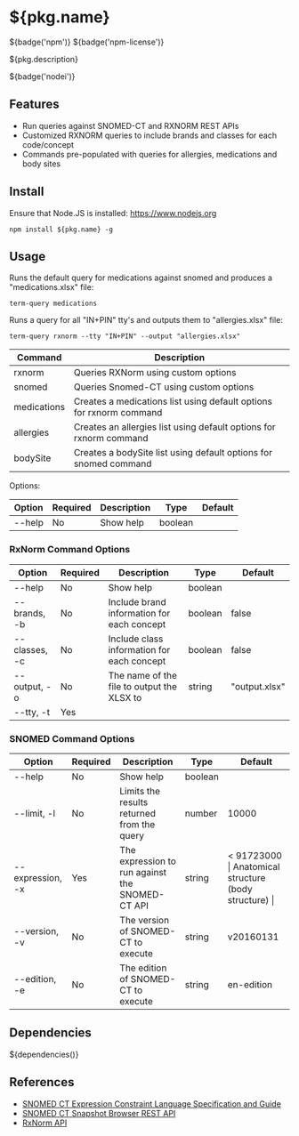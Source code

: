 # ${pkg.name}

${badge('npm')} ${badge('npm-license')}

${pkg.description}

${badge('nodei')}


## Features
- Run queries against SNOMED-CT and RXNORM REST APIs
- Customized RXNORM queries to include brands and classes for each code/concept
- Commands pre-populated with queries for allergies, medications and body sites

## Install

Ensure that Node.JS is installed: https://www.nodejs.org

`npm install ${pkg.name} -g`

## Usage

Runs the default query for medications against snomed and produces a "medications.xlsx" file:

```
term-query medications
```

Runs a query for all "IN+PIN" tty's and outputs them to "allergies.xlsx" file:

```
term-query rxnorm --tty "IN+PIN" --output "allergies.xlsx"
```

| Command | Description |
| ------- | ----------- |
| rxnorm | Queries RXNorm using custom options |
| snomed | Queries Snomed-CT using custom options |
| medications | Creates a medications list using default options for rxnorm command |
| allergies | Creates an allergies list using default options for rxnorm command |
| bodySite | Creates a bodySite list using default options for snomed command |

Options:

| Option | Required | Description | Type | Default |
| ------ | -------- | ----------- | ---- | ------- |
| --help | No | Show help | boolean | |
  
### RxNorm Command Options

| Option | Required | Description | Type | Default |
| ------ | -------- | ----------- | ---- | ------- |
| --help | No | Show help | boolean | |
| --brands, -b | No | Include brand information for each concept | boolean | false |
| --classes, -c | No | Include class information for each concept | boolean | false |
| --output, -o | No | The name of the file to output the XLSX to | string | "output.xlsx" |
| --tty, -t | Yes | | | |

### SNOMED Command Options

| Option | Required | Description | Type | Default |
| ------ | -------- | ----------- | ---- | ------- |
| --help | No | Show help | boolean | |
| --limit, -l | No | Limits the results returned from the query | number | 10000 |
| --expression, -x | Yes | The expression to run against the SNOMED-CT API | string | < 91723000 \| Anatomical structure (body structure) \| |
| --version, -v | No | The version of SNOMED-CT to execute | string | v20160131 |
| --edition, -e | No | The edition of SNOMED-CT to execute | string | en-edition |
  
## Dependencies
${dependencies()}

## References
- [SNOMED CT Expression Constraint Language Specification and Guide](http://ihtsdo.org/fileadmin/user_upload/doc/download/doc_ExpressionConstraintLanguageSpecificationAndGuide_Current-en-US_INT_20150820.pdf?ok)
- [SNOMED CT Snapshot Browser REST API](http://docs.snomedctsnapshotapi.apiary.io)
- [RxNorm API](https://rxnav.nlm.nih.gov/RxNormAPIs.html)